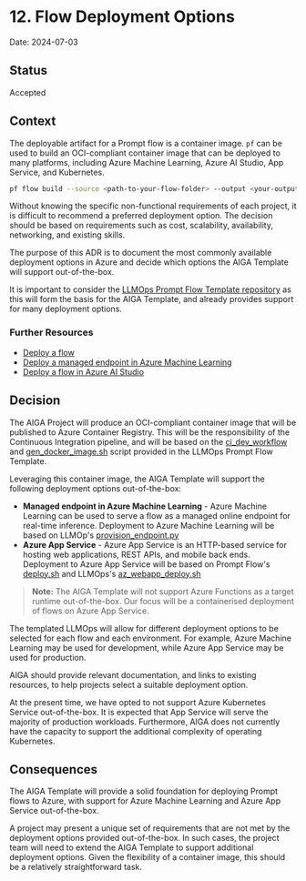 # 12. Flow Deployment Options

Date: 2024-07-03

## Status

Accepted

## Context

The deployable artifact for a Prompt flow is a container image. `pf` can be used to build an OCI-compliant container image that can be deployed to many platforms, including Azure Machine Learning, Azure AI Studio, App Service, and Kubernetes.

```bash
pf flow build --source <path-to-your-flow-folder> --output <your-output-dir> --format docker
```

Without knowing the specific non-functional requirements of each project, it is difficult to recommend a preferred deployment option. The decision should be based on requirements such as cost, scalability, availability, networking, and existing skills.

The purpose of this ADR is to document the most commonly available deployment options in Azure and decide which options the AIGA Template will support out-of-the-box.

It is important to consider the [LLMOps Prompt Flow Template repository](./008-llmops-promptflow-template.md) as this will form the basis for the AIGA Template, and already provides support for many deployment options.

### Further Resources

- [Deploy a flow](https://microsoft.github.io/promptflow/how-to-guides/deploy-a-flow/index.html)
- [Deploy a managed endpoint in Azure Machine Learning](https://learn.microsoft.com/en-us/azure/machine-learning/prompt-flow/how-to-deploy-for-real-time-inference)
- [Deploy a flow in Azure AI Studio](https://learn.microsoft.com/en-us/azure/ai-studio/how-to/flow-deploy)

## Decision

The AIGA Project will produce an OCI-compliant container image that will be published to Azure Container Registry. This will be the responsibility of the Continuous Integration pipeline, and will be based on the [ci_dev_workflow](https://github.com/microsoft/llmops-promptflow-template/blob/main/.github/workflows/chat_with_pdf_ci_dev_workflow.yml) and [gen_docker_image.sh](https://github.com/microsoft/llmops-promptflow-template/blob/main/llmops/common/scripts/gen_docker_image.sh) script provided in the LLMOps Prompt Flow Template.

Leveraging this container image, the AIGA Template will support the following deployment options out-of-the-box:

- **Managed endpoint in Azure Machine Learning** - Azure Machine Learning can be used to serve a flow as a managed online endpoint for real-time inference. Deployment to Azure Machine Learning will be based on LLMOp's [provision_endpoint.py](https://github.com/microsoft/llmops-promptflow-template/blob/main/llmops/common/deployment/provision_endpoint.py)
- **Azure App Service** - Azure App Service is an HTTP-based service for hosting web applications, REST APIs, and mobile back ends. Deployment to Azure App Service will be based on Prompt Flow's [deploy.sh](https://github.com/microsoft/promptflow/blob/main/examples/tutorials/flow-deploy/azure-app-service/deploy.sh) and LLMOps's [az_webapp_deploy.sh](https://github.com/microsoft/llmops-promptflow-template/blob/main/llmops/common/scripts/az_webapp_deploy.sh)

> **Note:** The AIGA Template will not support Azure Functions as a target runtime out-of-the-box. Our focus will be a containerised deployment of flows on Azure App Service.

The templated LLMOps will allow for different deployment options to be selected for each flow and each environment. For example, Azure Machine Learning may be used for development, while Azure App Service may be used for production.

AIGA should provide relevant documentation, and links to existing resources, to help projects select a suitable deployment option.

At the present time, we have opted to not support Azure Kubernetes Service out-of-the-box. It is expected that App Service will serve the majority of production workloads. Furthermore, AIGA does not currently have the capacity to support the additional complexity of operating Kubernetes.

## Consequences

The AIGA Template will provide a solid foundation for deploying Prompt flows to Azure, with support for Azure Machine Learning and Azure App Service out-of-the-box.

A project may present a unique set of requirements that are not met by the deployment options provided out-of-the-box. In such cases, the project team will need to extend the AIGA Template to support additional deployment options. Given the flexibility of a container image, this should be a relatively straightforward task.
